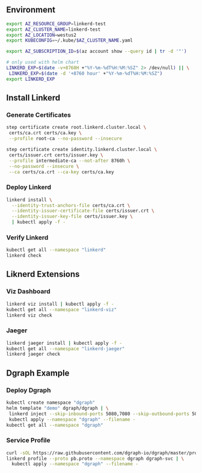 

## Environment

```bash
export AZ_RESOURCE_GROUP=linkerd-test
export AZ_CLUSTER_NAME=linkerd-test
export AZ_LOCATION=westus2
export KUBECONFIG=~/.kube/$AZ_CLUSTER_NAME.yaml

export AZ_SUBSCRIPTION_ID=$(az account show --query id | tr -d '"')

# only used with helm chart
LINKERD_EXP=$(date -v+8760H +"%Y-%m-%dT%H:%M:%SZ" 2> /dev/null) || \
 LINKERD_EXP=$(date -d '+8760 hour' +"%Y-%m-%dT%H:%M:%SZ")
export LINKERD_EXP

```

## Install Linkerd

### Generate Certificates

```bash
step certificate create root.linkerd.cluster.local \
 certs/ca.crt certs/ca.key \
 --profile root-ca --no-password --insecure

step certificate create identity.linkerd.cluster.local \
 certs/issuer.crt certs/issuer.key \
 --profile intermediate-ca --not-after 8760h \
 --no-password --insecure \
 --ca certs/ca.crt --ca-key certs/ca.key
```

### Deploy Linkerd

```bash
linkerd install \
  --identity-trust-anchors-file certs/ca.crt \
  --identity-issuer-certificate-file certs/issuer.crt \
  --identity-issuer-key-file certs/issuer.key \
  | kubectl apply -f -
```


### Verify Linkerd

```bash
kubectl get all --namespace "linkerd"
linkerd check
```

## Liknerd Extensions

### Viz Dashboard

```bash
linkerd viz install | kubectl apply -f -
kubectl get all --namespace "linkerd-viz"
linkerd viz check
```

### Jaeger

```bash
linkerd jaeger install | kubectl apply -f -
kubectl get all --namespace "linkerd-jaeger"
linkerd jaeger check
```

## Dgraph Example

### Deploy Dgraph

```bash
kubectl create namespace "dgraph"
helm template "demo" dgraph/dgraph | \
 linkerd inject --skip-inbound-ports 5080,7080 --skip-outbound-ports 5080,7080 - | \
 kubectl apply --namespace "dgraph" --filename -
kubectl get all --namespace "dgraph"
```

### Service Profile


```bash
curl -sOL https://raw.githubusercontent.com/dgraph-io/dgraph/master/protos/pb.proto
linkerd profile --proto pb.proto --namespace dgraph dgraph-svc | \
  kubectl apply --namespace "dgraph" --filename -
```
